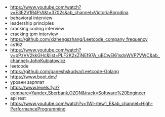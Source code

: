 # 

- https://www.youtube.com/watch?v=E3E2V1R4PrA&t=3702s&ab_channel=VictoriaBorodina
- behavioral interview
- leadership principles
- cracking coding interview
- cracking tpm interview
- https://github.com/xizhengszhang/Leetcode_company_frequency
- cs162
- https://www.youtube.com/watch?v=pPzVV2kkGHc&list=PLF2K2xZjNEf97A_uBCwEl61sdxWVP7VWC&ab_channel=JohnKubiatowicz
- leetcode
- https://github.com/ganeshskudva/Leetcode-Golang
- https://www.boot.dev/
- уровни зарплат 
- https://www.levels.fyi/?compare=Yandex,Sberbank,OZON&track=Software%20Engineer
- api rest
- https://www.youtube.com/watch?v=1Wl-rtew1_E&ab_channel=High-PerformanceProgramming
